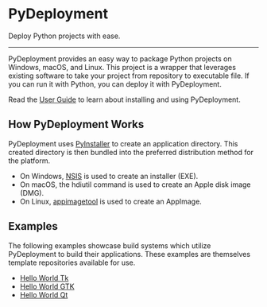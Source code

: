 # PyDeployment

Deploy Python projects with ease.

---

PyDeployment provides an easy way to package Python projects on Windows, macOS,
and Linux. This project is a wrapper that leverages existing software to take
your project from repository to executable file. If you can run it with Python,
you can deploy it with PyDeployment.

Read the [User Guide](user-guide/README.md) to learn about installing and using
PyDeployment.

## How PyDeployment Works

PyDeployment uses [PyInstaller](https://github.com/pyinstaller/pyinstaller) to
create an application directory. This created directory is then bundled into
the preferred distribution method for the platform.

* On Windows, [NSIS](https://nsis.sourceforge.io/) is used to create an
installer (EXE).
* On macOS, the hdiutil command is used to create an Apple disk image (DMG).
* On Linux, [appimagetool](https://github.com/AppImage/appimagetool) is used to
create an AppImage.

## Examples
The following examples showcase build systems which utilize PyDeployment to build
their applications. These examples are themselves template repositories
available for use.

* [Hello World Tk](https://github.com/zevlee/hello-world-tk)
* [Hello World GTK](https://github.com/zevlee/hello-world-gtk)
* [Hello World Qt](https://github.com/zevlee/hello-world-qt)
